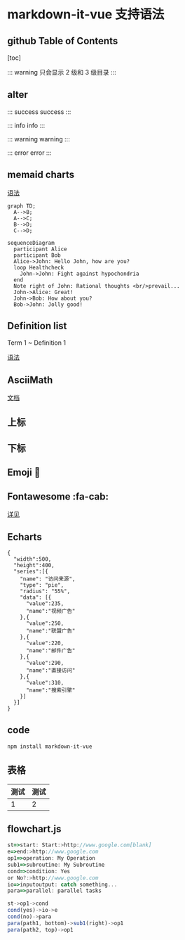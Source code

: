 # markdown-it-vue 支持语法

## github Table of Contents

[toc]

::: warning
只会显示 2 级和 3 级目录
:::

## alter

::: success
success
:::

::: info
info
:::

::: warning
warning
:::

::: error
error
:::

## memaid charts

[语法](http://knsv.github.io/mermaid/#flowcharts-basic-syntax)

```mermaid
graph TD;
  A-->B;
  A-->C;
  B-->D;
  C-->D;
```

```
sequenceDiagram
  participant Alice
  participant Bob
  Alice->John: Hello John, how are you?
  loop Healthcheck
    John->John: Fight against hypochondria
  end
  Note right of John: Rational thoughts <br/>prevail...
  John->Alice: Great!
  John->Bob: How about you?
  Bob->John: Jolly good!
```

## Definition list

Term 1
~ Definition 1

[语法](http://pandoc.org/README.html#definition-lists)

## AsciiMath

[文档](http://asciimath.org)

## 上标

<!-- `$H_2O$` -->

## 下标

<!-- `$29^{th}$` -->

## Emoji :panda_face:

## Fontawesome :fa-cab:

[详见](http://fontawesome.io/icons/)

## Echarts

```echarts
{
  "width":500,
  "height":400,
  "series":[{
    "name": "访问来源",
    "type": "pie",
    "radius": "55%",
    "data": [{
      "value":235,
      "name":"视频广告"
    },{
      "value":250,
      "name":"联盟广告"
    },{
      "value":220,
      "name":"邮件广告"
    },{
      "value":290,
      "name":"直接访问"
    },{
      "value":310,
      "name":"搜索引擎"
    }]
  }]
}
```

## code

```bash
npm install markdown-it-vue
```

## 表格

| 测试 | 测试 |
| ---- | ---- |
| 1    | 2    |

## flowchart.js

```flowchart.js
st=>start: Start:>http://www.google.com[blank]
e=>end:>http://www.google.com
op1=>operation: My Operation
sub1=>subroutine: My Subroutine
cond=>condition: Yes
or No?:>http://www.google.com
io=>inputoutput: catch something...
para=>parallel: parallel tasks

st->op1->cond
cond(yes)->io->e
cond(no)->para
para(path1, bottom)->sub1(right)->op1
para(path2, top)->op1
```
